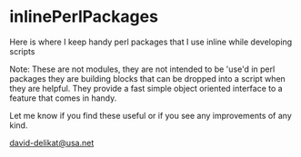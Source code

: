 inlinePerlPackages
==================

Here is where I keep handy perl packages that I use inline while developing scripts

Note:  These are not modules, they are not intended to be 'use'd in perl packages
they are building blocks that can be dropped into a script when they are helpful.
They provide a fast simple object oriented interface to a feature that comes in
handy.

Let me know if you find these useful or if you see any improvements of any kind.

david-delikat@usa.net
